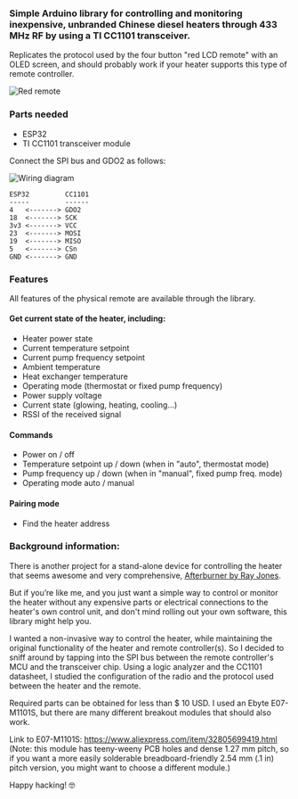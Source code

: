 ### Simple Arduino library for controlling and monitoring inexpensive, unbranded Chinese diesel heaters through 433 MHz RF by using a TI CC1101 transceiver.

Replicates the protocol used by the four button "red LCD remote" with an OLED screen, and should probably work if your heater supports this type of remote controller.

![Red remote](https://github.com/jakkik/DieselHeaterRF/blob/master/doc/red-remote.jpg?raw=true "Controllers with this type of remote are supported")

### Parts needed

* ESP32
* TI CC1101 transceiver module

Connect the SPI bus and GDO2 as follows:

![Wiring diagram](https://github.com/jakkik/DieselHeaterRF/blob/master/doc/heateresp_bb.jpg?raw=true "Wiring diagram")

    ESP32         CC1101
    -----         ------
    4   <-------> GDO2
    18  <-------> SCK
    3v3 <-------> VCC
    23  <-------> MOSI
    19  <-------> MISO
    5   <-------> CSn
    GND <-------> GND

### Features

All features of the physical remote are available through the library.

#### Get current state of the heater, including:
* Heater power state
* Current temperature setpoint
* Current pump frequency setpoint
* Ambient temperature
* Heat exchanger temperature
* Operating mode (thermostat or fixed pump frequency)
* Power supply voltage
* Current state (glowing, heating, cooling...)
* RSSI of the received signal

#### Commands
* Power on / off
* Temperature setpoint up / down (when in "auto", thermostat mode)
* Pump frequency up / down (when in "manual", fixed pump freq. mode)
* Operating mode auto / manual

#### Pairing mode
* Find the heater address

### Background information:

There is another project for a stand-alone device for controlling the heater that seems awesome and very comprehensive, [Afterburner by Ray Jones](http://www.mrjones.id.au/afterburner/). 

But if you’re like me, and you just want a simple way to control or monitor the heater without any expensive parts or electrical connections to the heater's own control unit, and don't mind rolling out your own software, this library might help you.

I wanted a non-invasive way to control the heater, while maintaining the original functionality of the heater and remote controller(s). So I decided to sniff around by tapping into the SPI bus between the remote controller's MCU and the transceiver chip. Using a logic analyzer and the CC1101 datasheet, I studied the configuration of the radio and the protocol used between the heater and the remote. 

Required parts can be obtained for less than $ 10 USD. I used an Ebyte E07-M1101S, but there are many different breakout modules that should also work.

Link to E07-M1101S: https://www.aliexpress.com/item/32805699419.html
(Note: this module has teeny-weeny PCB holes and dense 1.27 mm pitch, so if you want a more easily solderable breadboard-friendly 2.54 mm (.1 in) pitch version, you might want to choose a different module.)

Happy hacking! 🤓
